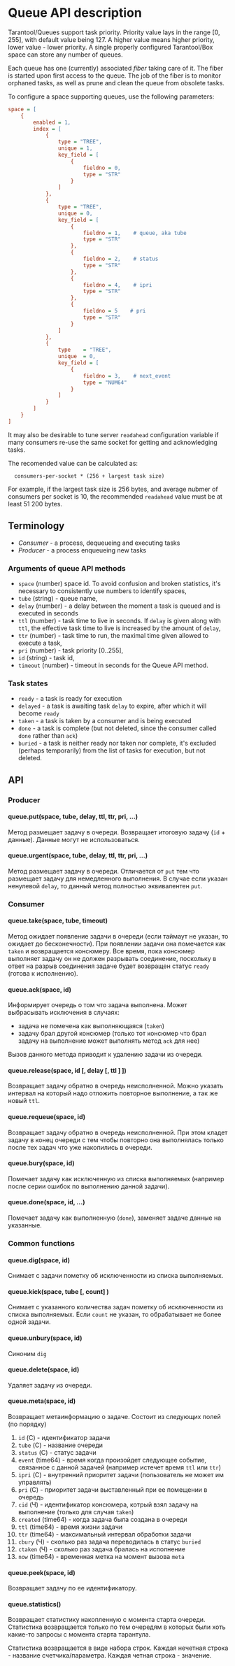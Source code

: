 # Queue API description

Tarantool/Queues support task priority. Priority value lays in the range [0, 255],
with default value being 127. A higher value means higher priority, lower value -
lower priority.
A single properly configured Tarantool/Box space can store any number of queues.

Each queue has one (currently) associated *fiber* taking care of it. The fiber
is started upon first access to the queue. The job of the fiber is to monitor
orphaned tasks, as well as prune and clean the queue from obsolete tasks.

To configure a space supporting queues, use the following parameters:

```cfg
space = [
    {
        enabled = 1,
        index = [
            {
                type = "TREE",
                unique = 1,
                key_field = [
                    {
                        fieldno = 0,
                        type = "STR"
                    }
                ]
            },
            {
                type = "TREE",
                unique = 0,
                key_field = [
                    {
                        fieldno = 1,    # queue, aka tube
                        type = "STR"
                    },
                    {
                        fieldno = 2,    # status
                        type = "STR"
                    },
                    {
                        fieldno = 4,    # ipri
                        type = "STR"
                    },
                    {
                        fieldno = 5    # pri
                        type = "STR"
                    }
                ]
            },
            {
                type    = "TREE",
                unique  = 0,
                key_field = [
                    {
                        fieldno = 3,    # next_event
                        type = "NUM64"
                    }
                ]
            }
        ]
    }
]
```

It may also be desirable to tune server `readahead` configuration variable
if many consumers re-use the same socket for getting and acknowledging tasks.

The recomended value can be calculated as:

```
  consumers-per-socket * (256 + largest task size)
```

For example, if the largest task size is 256 bytes, and average nubmer of consumers
per socket is 10, the recommended `readahead` value must be at least 51 200 bytes.

## Terminology

* *Consumer* - a process, dequeueing and executing tasks
* *Producer* - a process enqueueing new tasks 

### Arguments of queue API methods

* `space` (number) space id. To avoid confusion and broken statistics, 
 it's necessary to consistently use numbers to identify spaces,
* `tube` (string) - queue name,
* `delay` (number) - a delay between the moment a task is queued and is executed in seconds
* `ttl` (number) - task time to live in seconds. If `delay` is given along with `ttl`, 
 the effective task time to live is increased by the amount of `delay`,
* `ttr` (number) - task time to run, the maximal time given allowed to execute a task,
* `pri` (number) - task priority [0..255],
* `id` (string) - task id,
* `timeout` (number) - timeout in seconds for the Queue API method.

### Task states

* `ready` - a task is ready for execution
* `delayed` - a task is awaiting task `delay` to expire, after which it will become `ready`
* `taken` - a task is taken by a consumer and is being executed
* `done` - a task is complete (but not deleted, since the consumer called `done` rather than `ack`)
* `buried` - a task is neither ready nor taken nor complete, it's excluded (perhaps temporarily)
 from the list of tasks for execution, but not deleted.

## API


### Producer

#### queue.put(space, tube, delay, ttl, ttr, pri, ...)

Метод размещает задачу в очереди. Возвращает итоговую задачу (`id` + данные).
Данные могут не использоваться.

#### queue.urgent(space, tube, delay, ttl, ttr, pri, ...)

Метод размещает задачу в очереди. Отличается от `put` тем что размещает задачу
для немедленного выполнения. В случае если указан ненулевой `delay`, то данный
метод полностью эквивалентен `put`.

### Consumer

#### queue.take(space, tube, timeout)

Метод ожидает появление задачи в очереди (если таймаут не указан, то ожидает
до бесконечности). При появлении задачи она помечается как `taken` и
возвращается консюмеру. Все время, пока консюмер выполняет задачу он не должен
разрывать соединение, поскольку в ответ на разрыв соединения задаче будет
возвращен статус `ready` (готова к исполнению).

#### queue.ack(space, id)

Информирует очередь о том что задача выполнена. Может выбрасывать исключения
в случаях:

* задача не помечена как выполняющаяся (`taken`)
* задачу брал другой консюмер (только тот консюмер что брал задачу на
выполнение может выполнять метод `ack` для нее)

Вызов данного метода приводит к удалению задачи из очереди.

#### queue.release(space, id [, delay [, ttl ] ])

Возвращает задачу обратно в очередь неисполненной. Можно указать интервал
на который надо отложить повторное выполнение, а так же новый `ttl`.

#### queue.requeue(space, id)

Возвращает задачу обратно в очередь неисполненной. При этом кладет задачу
в конец очереди с тем чтобы повторно она выполнялась только после тех задач
что уже накопились в очереди.

#### queue.bury(space, id)

Помечает задачу как исключенную из списка выполняемых (например после серии
ошибок по выполнению данной задачи).


#### queue.done(space, id, ...)

Помечает задачу как выполненную (`done`), заменяет задаче данные на указанные.


### Common functions

#### queue.dig(space, id)

Снимает с задачи пометку об исключенности из списка выполняемых.

#### queue.kick(space, tube [, count] )

Снимает с указанного количества задач пометку об исключенности из списка
выполняемых. Если `count` не указан, то обрабатывает не более одной задачи.

#### queue.unbury(space, id)

Синоним `dig`

#### queue.delete(space, id)

Удаляет задачу из очереди.

#### queue.meta(space, id)

Возвращает метаинформацию о задаче. Состоит из следующих полей (по порядку)

1. `id` (С) - идентификатор задачи
1. `tube` (С) - название очереди
1. `status` (С) - статус задачи
1. `event` (time64) - время когда произойдет следующее событие, связанное
с данной задачей (например истечет время `ttl` или `ttr`)
1. `ipri` (С) - внутренний приоритет задачи (пользователь не может им управлять)
1. `pri` (С) - приоритет задачи выставленный при ее помещении в очередь
1. `cid` (Ч) - идентификатор консюмера, котрый взял задачу на выполнение
(только для случая `taken`)
1. `created` (time64) - когда задача была создана в очереди
1. `ttl` (time64) - время жизни задачи
1. `ttr` (time64) - максимальный интервал обработки задачи
1. `cbury` (Ч) - сколько раз задача переводилась в статус `buried`
1. `ctaken` (Ч) - сколько раз задача бралась на исполнение
1. `now` (time64) - временная метка на момент вызова `meta`

#### queue.peek(space, id)

Возвращает задачу по ее идентификатору.

#### queue.statistics()

Возвращает статистику накопленную с момента старта очереди.
Статистика возвращается только по тем очередям в которых были хоть какие-то
запросы с момента старта тарантула.

Статистика возвращается в виде набора строк. Каждая нечетная строка - название
счетчика/параметра. Каждая четная строка - значение.
